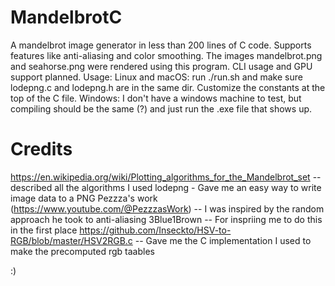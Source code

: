 # MandelbrotC
A mandelbrot image generator in less than 200 lines of C code. Supports features like anti-aliasing and color smoothing. The images mandelbrot.png and seahorse.png were rendered using this program. CLI usage and GPU support planned.
Usage:
Linux and macOS: run ./run.sh and make sure lodepng.c and lodepng.h are in the same dir. Customize the constants at the top of the C file.
Windows: I don't have a windows machine to test, but compiling should be the same (?) and just run the .exe file that shows up.

# Credits
https://en.wikipedia.org/wiki/Plotting_algorithms_for_the_Mandelbrot_set -- described all the algorithms I used
lodepng - Gave me an easy way to write image data to a PNG
Pezzza's work (https://www.youtube.com/@PezzzasWork) -- I was inspired by the random approach he took to anti-aliasing
3Blue1Brown -- For inspriing me to do this in the first place
https://github.com/Inseckto/HSV-to-RGB/blob/master/HSV2RGB.c -- Gave me the C implementation I used to make the precomputed rgb taables

:)
